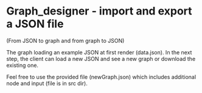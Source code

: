 # Graph_designer - import and export a JSON file

(From JSON to graph and from graph to JSON)

The graph loading an example JSON at first render (data.json).
In the next step, the client can load a new JSON and see a new graph or download the existing one.

Feel free to use the provided file (newGraph.json) which includes additional node and input (file is in src dir).